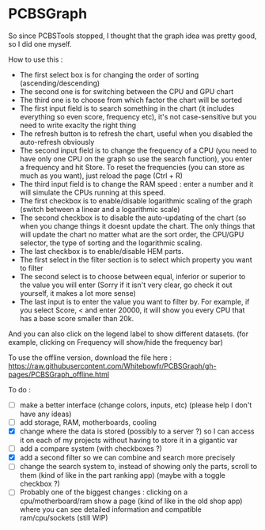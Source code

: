 # PCBSGraph
 
So since PCBSTools stopped, I thought that the graph idea was pretty good, so I did one myself. 

How to use this :
- The first select box is for changing the order of sorting (ascending/descending)
- The second one is for switching between the CPU and GPU chart
- The third one is to choose from which factor the chart will be sorted
- The first input field is to search something in the chart (it includes everything so even score, frequency etc), it's not case-sensitive but you need to write exaclty the right thing
- The refresh button is to refresh the chart, useful when you disabled the auto-refresh obviously
- The second input field is to change the frequency of a CPU (you need to have only one CPU on the graph so use the search function), you enter a frequency and hit Store.
To reset the frequencies (you can store as much as you want), just reload the page (Ctrl + R)
- The third input field is to change the RAM speed : enter a number and it will simulate the CPUs running at this speed.
- The first checkbox is to enable/disable logarithmic scaling of the graph (switch between a linear and a logarithmic scale)
- The second checkbox is to disable the auto-updating of the chart (so when you change things it doesnt update the chart. The only things that will update the chart no matter what are the sort order, the CPU/GPU selector, the type of sorting and the logarithmic scaling.
- The last checkbox is to enable/disable HEM parts.
- The first select in the filter section is to select which property you want to filter
- The second select is to choose between equal, inferior or superior to the value you will enter (Sorry if it isn't very clear, go check it out yourself, it makes a lot more sense)
- The last input is to enter the value you want to filter by.
For example, if you select Score, < and enter 20000, it will show you every CPU that has a base score smaller than 20k.

And you can also click on the legend label to show different datasets. (for example, clicking on Frequency will show/hide the frequency bar)

To use the offline version, download the file here : https://raw.githubusercontent.com/Whitebowfr/PCBSGraph/gh-pages/PCBSGraph_offline.html

To do :
- [ ] make a better interface (change colors, inputs, etc) (please help I don't have any ideas)
- [ ] add storage, RAM, motherboards, cooling
- [x] change where the data is stored (possibly to a server ?) so I can access it on each of my projects without having to store it in a gigantic var
- [ ] add a compare system (with checkboxes ?)
- [x] add a second filter so we can combine and search more precisely
- [ ] change the search system to, instead of showing only the parts, scroll to them (kind of like in the part ranking app) (maybe with a toggle checkbox ?)
- [ ] Probably one of the biggest changes : clicking on a cpu/motherboard/ram show a page (kind of like in the old shop app) where you can see detailed information and compatible ram/cpu/sockets (still WIP)